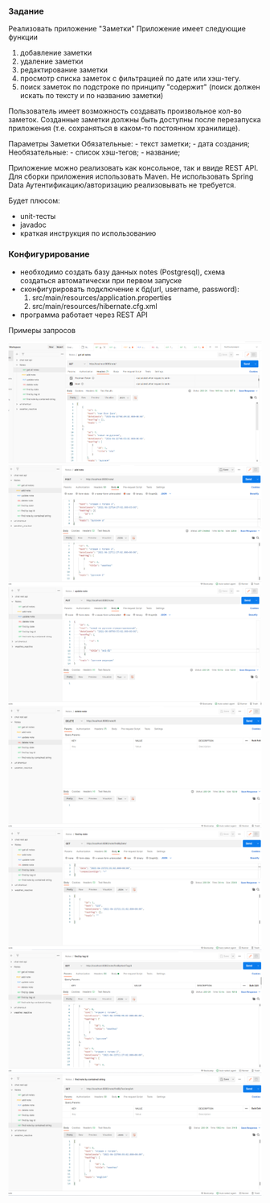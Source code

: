 ### Задание
Реализовать приложение "Заметки"
Приложение имеет следующие функции
1) добавление заметки
2) удаление заметки
3) редактирование заметки
4) просмотр списка заметок с фильтрацией по дате или хэш-тегу.
5) поиск заметок по подстроке по принципу "содержит" (поиск должен искать по тексту и по названию заметки)

Пользователь имеет возможность создавать произвольное кол-во заметок.
Созданные заметки должны быть доступны после перезапуска приложения (т.е. сохраняться в каком-то постоянном хранилище).

Параметры Заметки
Обязательные:
    - текст заметки;
    - дата создания;
Необязательные:
    - список хэш-тегов;
    - название;

Приложение можно реализовать как консольное, так и ввиде REST API. Для сборки приложения использовать Maven.
Не использовать Spring Data
Аутентификацию/авторизацию реализовывать не требуется.

Будет плюсом:
- unit-тесты
- javadoc
- краткая инструкция по использованию

### Конфигурирование

- необходимо создать базу данных notes (Postgresql), схема создаться автоматически при первом запуске
- сконфигурировать подключение к бд(url, username, password): 
    1) src/main/resources/application.properties
    2) src/main/resources/hibernate.cfg.xml
- программа работает через REST API 

Примеры запросов

![image](screenShots/Screenshot_1.png)
![image](screenShots/Screenshot_2.png)
![image](screenShots/Screenshot_3.png)
![image](screenShots/Screenshot_4.png)
![image](screenShots/Screenshot_5.png)
![image](screenShots/Screenshot_6.png)
![image](screenShots/Screenshot_7.png)
